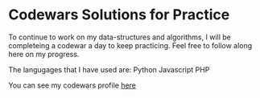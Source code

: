 # Codewars Solutions for Practice 

To continue to work on my data-structures and algorithms, I will be completeing a codewar a day to keep practicing. Feel free to follow along here on my progress. 

The langugages that I have used are: 
Python 
Javascript 
PHP


You can see my codewars profile [here](https://www.codewars.com/users/kaniahdunn)
